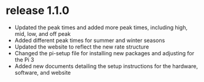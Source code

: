 # release 1.1.0
- Updated the peak times and added more peak times, including high, mid, low, and off peak
- Added different peak times for summer and winter seasons
- Updated the website to reflect the new rate structure
- Changed the pi-setup file for installing new packages and adjusting for the Pi 3
- Added new documents detailing the setup instructions for the hardware, software, and website